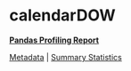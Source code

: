 # calendarDOW

[**Pandas Profiling Report**](https://epistasislab.github.io/penn-ml-benchmarks/profile/calendarDOW.html)

[Metadata](metadata.yaml) | [Summary Statistics](summary_stats.tsv)
